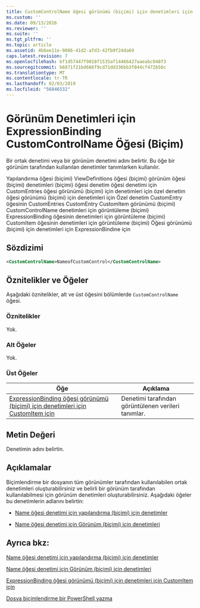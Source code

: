 ```yaml
---
title: CustomControlName öğesi görünümü (biçimi) için denetimleri için ExpressionBinding için | Microsoft Docs
ms.custom: ''
ms.date: 09/13/2016
ms.reviewer: ''
ms.suite: ''
ms.tgt_pltfrm: ''
ms.topic: article
ms.assetid: 4b6ee11e-9086-41d2-afd3-42fb9f24da69
caps.latest.revision: 7
ms.openlocfilehash: bf1d57447f9018f1535af14466427aaeabc048f3
ms.sourcegitcommit: b6871f21bd666f9cd71dd336bb3f844cf472b56c
ms.translationtype: MT
ms.contentlocale: tr-TR
ms.lasthandoff: 02/03/2019
ms.locfileid: "56846532"
---
```

# <a name="customcontrolname-element-for-expressionbinding-for-controls-for-view-format"></a>Görünüm Denetimleri için ExpressionBinding CustomControlName Öğesi (Biçim)

Bir ortak denetimi veya bir görünüm denetimi adını belirtir. Bu öğe bir görünüm tarafından kullanılan denetimler tanımlarken kullanılır.

Yapılandırma öğesi (biçimi) ViewDefinitions öğesi (biçimi) görünüm öğesi (biçimi) denetimleri (biçimi) öğesi denetim öğesi denetimi için CustomEntries öğesi görünümü (biçimi) için denetimleri için özel denetim öğesi görünümü (biçimi) için denetimleri için Özel denetim CustomEntry öğesinin CustomEntries CustomEntry CustomItem görünümü (biçimi) CustomControlName denetimleri için görüntüleme (biçimi) ExpressionBinding öğesinin denetimleri için görüntüleme (biçimi) CustomItem öğesinin denetimleri için görüntüleme (biçimi) Öğesi görünümü (biçimi) için denetimleri için ExpressionBindine için

## <a name="syntax"></a>Sözdizimi

```xml
<CustomControlName>NameofCustomControl</CustomControlName>
```

## <a name="attributes-and-elements"></a>Öznitelikler ve Öğeler

Aşağıdaki öznitelikler, alt ve üst öğesini bölümlerde `CustomControlName` öğesi.

### <a name="attributes"></a>Öznitelikler

Yok.

### <a name="child-elements"></a>Alt Öğeler

Yok.

### <a name="parent-elements"></a>Üst Öğeler

|Öğe|Açıklama|
|-------------|-----------------|
|[ExpressionBinding öğesi görünümü (biçimi) için denetimleri için CustomItem için](./expressionbinding-element-for-customitem-for-controls-for-view-format.md)|Denetimi tarafından görüntülenen verileri tanımlar.|

## <a name="text-value"></a>Metin Değeri

Denetimin adını belirtin.

## <a name="remarks"></a>Açıklamalar

Biçimlendirme bir dosyanın tüm görünümler tarafından kullanılabilen ortak denetimleri oluşturabilirsiniz ve belirli bir görünüm tarafından kullanılabilmesi için görünüm denetimleri oluşturabilirsiniz. Aşağıdaki öğeler bu denetimlerin adlarını belirtin:

- [Name öğesi denetimi için yapılandırma (biçimi) için denetimler](./name-element-for-control-for-controls-for-configuration-format.md)

- [Name öğesi denetimi için Görünüm (biçimi) için denetimleri](./name-element-for-control-for-controls-for-view-format.md)

## <a name="see-also"></a>Ayrıca bkz:

[Name öğesi denetimi için yapılandırma (biçimi) için denetimler](./name-element-for-control-for-controls-for-configuration-format.md)

[Name öğesi denetimi için Görünüm (biçimi) için denetimleri](./name-element-for-control-for-controls-for-view-format.md)

[ExpressionBinding öğesi görünümü (biçimi) için denetimleri için CustomItem için](./expressionbinding-element-for-customitem-for-controls-for-view-format.md)

[Dosya biçimlendirme bir PowerShell yazma](./writing-a-powershell-formatting-file.md)
